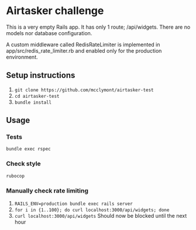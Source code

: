 # Airtasker challenge

This is a very empty Rails app. It has only 1 route; /api/widgets.
There are no models nor database configuration.

A custom middleware called RedisRateLimiter is implemented in app/src/redis_rate_limiter.rb and enabled only for the production environment.

## Setup instructions
1. ```git clone https://github.com/mcclymont/airtasker-test```
2. ```cd airtasker-test```
3. ```bundle install```

## Usage

### Tests
```bundle exec rspec```
### Check style
```rubocop```
### Manually check rate limiting
1. ```RAILS_ENV=production bundle exec rails server```
2. ```for i in {1..100}; do curl localhost:3000/api/widgets; done```
3. ```curl localhost:3000/api/widgets``` Should now be blocked until the next hour


